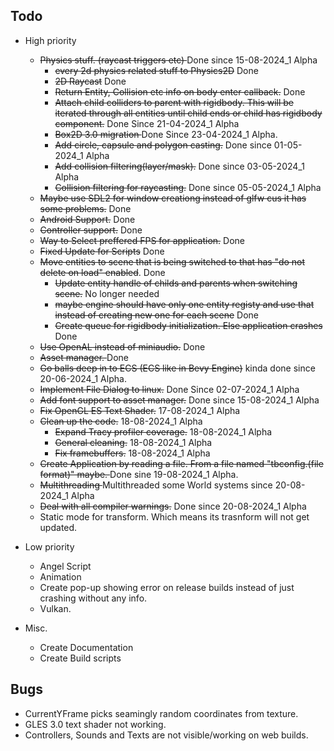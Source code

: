 Todo
----

- High priority
    - <s>Physics stuff. (raycast triggers etc) </s> Done since 15-08-2024_1 Alpha  
        - <s>every 2d physics related stuff to Physics2D</s> Done
        - <s>2D Raycast</s> Done
        - <s>Return Entity, Collision etc info on body enter callback.</s> Done
        - <s>Attach child colliders to parent with rigidbody. 
          This will be iterated through all entities until child ends or child has rigidbody component.</s> Done Since 21-04-2024_1 Alpha
        - <s>Box2D 3.0 migration </s> Done Since 23-04-2024_1 Alpha.
        - <s>Add circle, capsule and polygon casting.</s> Done since 01-05-2024_1 Alpha
        - <s>Add collision filtering(layer/mask).</s> Done since 03-05-2024_1 Alpha
        - <s>Collision filtering for raycasting.</s> Done since 05-05-2024_1 Alpha
    - <s>Maybe use SDL2 for window creationg instead of glfw cus it has some problems.</s> Done
    - <s>Android Support.</s> Done
    - <s>Controller support.</s> Done
    - <s>Way to Select preffered FPS for application.</s> Done
    - <s>Fixed Update for Scripts</s> Done
    - <s>Move entities to scene that is being switched to that has "do not delete on load" enabled</s>. Done
        - <s>Update entity handle of childs and parents when switching scene.</s> No longer needed
        - <s>maybe engine should have only one entity registy and use that instead of creating new one for each scene</s> Done
        - <s>Create queue for rigidbody initialization. Else application crashes</s> Done
    - <s>Use OpenAL instead of miniaudio.</s> Done
    - <s>Asset manager. </s> Done
    - <s>Go balls deep in to ECS (ECS like in Bevy Engine)</s> kinda done since 20-06-2024_1 Alpha. 
    - <s>Implement File Dialog to linux.</s> Done Since 02-07-2024_1 Alpha
    - <s>Add font support to asset manager.</s> Done since 15-08-2024_1 Alpha 
    - <s>Fix OpenGL ES Text Shader.</s>  17-08-2024_1 Alpha
    - <s>Clean up the code.</s> 18-08-2024_1 Alpha
        - <s>Expand Tracy profiler coverage.</s> 18-08-2024_1 Alpha
        - <s>General cleaning.</s> 18-08-2024_1 Alpha
        - <s>Fix framebuffers.</s> 18-08-2024_1 Alpha
    - <s> Create Application by reading a file. From a file named "tbconfig.(file format)" maybe. </s> Done sine 19-08-2024_1 Alpha.
    - <s>Multithreading </s> Multithreaded some World systems since 20-08-2024_1 Alpha
    - <s>Deal with all compiler warnings.</s> Done since 20-08-2024_1 Alpha
    - Static mode for transform. Which means its trasnform will not get updated.


- Low priority
    - Angel Script
    - Animation
    - Create pop-up showing error on release builds instead of just crashing without any info. 
    - Vulkan.

- Misc.
    - Create Documentation
    - Create Build scripts

Bugs
----
- CurrentYFrame picks seamingly random coordinates from texture.
- GLES 3.0 text shader not working.
- Controllers, Sounds and Texts are not visible/working on web builds.
